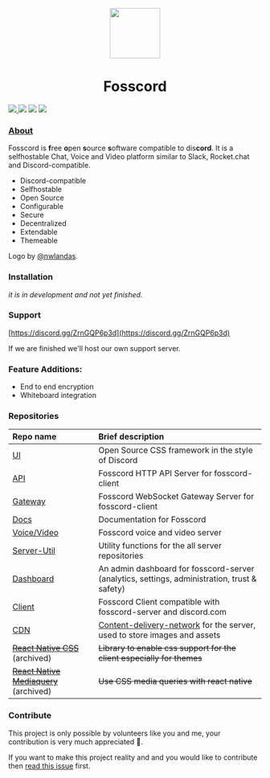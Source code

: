 <p align="center">
  <img width="100" src="https://raw.githubusercontent.com/fosscord/fosscord/master/assets/logo_big_transparent.png" />
</p>
<h1 align="center">Fosscord</h1>

<p>
   <a href="https://discord.gg/ZrnGQP6p3d">
    <img src="https://img.shields.io/discord/806142446094385153?color=7489d5&logo=discord&logoColor=ffffff" />
  </a>
  <img src="https://img.shields.io/static/v1?label=Status&message=Development&color=blue">
  <a title="Crowdin" target="_blank" href="https://translate.fosscord.com/"><img src="https://badges.crowdin.net/fosscord/localized.svg"></a>
  <a href="https://opencollective.com/fosscord">
    <img src="https://opencollective.com/fosscord/tiers/badge.svg">
  </a>
</p>

### [About](https://github.com/fosscord/fosscord/wiki)

Fosscord is **f**ree **o**pen **s**ource **s**oftware compatible to dis**cord**. It is a selfhostable Chat, Voice and Video platform similar to Slack, Rocket.chat and Discord-compatible.

* Discord-compatible
* Selfhostable
* Open Source
* Configurable
* Secure
* Decentralized
* Extendable
* Themeable

Logo by [@nwlandas](https://twitter.com/nwlandas).

### Installation

_it is in development and not yet finished._

### Support

[https://discord.gg/ZrnGQP6p3d](https://discord.gg/ZrnGQP6p3d)

If we are finished we'll host our own support server.

### Feature Additions:
* End to end encryption
* Whiteboard integration

### Repositories

| Repo name | Brief description |
| :--- | :--- |
| [UI](https://github.com/fosscord/fosscord-ui) | Open Source CSS framework in the style of Discord |
| [API](https://github.com/fosscord/fosscord-API) | Fosscord HTTP API Server for fosscord-client |
| [Gateway](https://github.com/fosscord/fosscord-gateway) | Fosscord WebSocket Gateway Server for fosscord-client |
  [Docs](https://github.com/fosscord/fosscord-docs) | Documentation for Fosscord |
| [Voice/Video](https://github.com/fosscord/fosscord-voice) | Fosscord voice and video server |
| [Server-Util](https://github.com/fosscord/fosscord-server-util) | Utility functions for the all server repositories |
| [Dashboard](https://github.com/fosscord/fosscord-dashboard) | An admin dashboard for fosscord-server \(analytics, settings, administration, trust & safety\) |
| [Client](https://github.com/fosscord/fosscord-client) | Fosscord Client compatible with fosscord-server and discord.com |
| [CDN](https://github.com/fosscord/fosscord-cdn) | [Content-delivery-network](https://www.cloudflare.com/learning/cdn/what-is-a-cdn/) for the server, used to store images and assets |
| [~~React Native CSS~~](https://github.com/fosscord/react-native-withcss) \(archived\) | ~~Library to enable css support for the client especially for themes~~ |
| [~~React Native Mediaquery~~](https://github.com/fosscord/css-mediaquery) \(archived\) | ~~Use CSS media queries with react native~~ |

### Contribute

This project is only possible by volunteers like you and me, your contribution is very much appreciated 🥺.

If you want to make this project reality and and you would like to contribute then [read this issue](https://github.com/fosscord/fosscord/issues/10) first.

